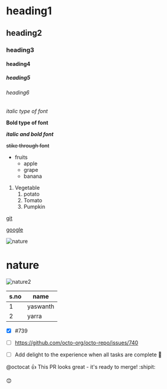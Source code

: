 # heading1
## heading2
### heading3
#### heading4
##### heading5
###### heading6
*italic type of font*

**Bold type of font**

***italic and bold font***

~~stike through font~~

* fruits
    * apple
    * grape
    * banana
1. Vegetable
    1. potato
    2. Tomato
    3. Pumpkin
    
[git](https://git-scm.com/)

[google](https://www.google.com/)

![nature](https://encrypted-tbn0.gstatic.com/images?q=tbn:ANd9GcQNSSi7a6rA5Euzz0dgCRL1GUFbAcnQbpIlgg&usqp=CAU)

# nature

![nature2](https://c4.wallpaperflare.com/wallpaper/758/323/699/nature-scenery-beautiful-mountain-wallpaper-wallpaper-preview.jpg)

s.no|name
----|----
1|yaswanth
2|yarra

- [x] #739

- [ ] https://github.com/octo-org/octo-repo/issues/740

- [ ] Add delight to the experience when all tasks are complete :tada:

@octocat :+1: This PR looks great - it's ready to merge! :shipit:

:blush:

[^1]: My reference.
[^2]: Every new line should be prefixed with 2 spaces.  
  This allows you to have a footnote with multiple lines.
[^note]:
    Named footnotes will still render with numbers instead of the text but allow easier identification and linking.  
    This footnote also has been made with a different syntax using 4 spaces for new lines.




